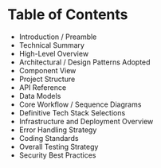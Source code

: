 # Table of Contents

  * Introduction / Preamble
  * Technical Summary
  * High-Level Overview
  * Architectural / Design Patterns Adopted
  * Component View
  * Project Structure
  * API Reference
  * Data Models
  * Core Workflow / Sequence Diagrams
  * Definitive Tech Stack Selections
  * Infrastructure and Deployment Overview
  * Error Handling Strategy
  * Coding Standards
  * Overall Testing Strategy
  * Security Best Practices
